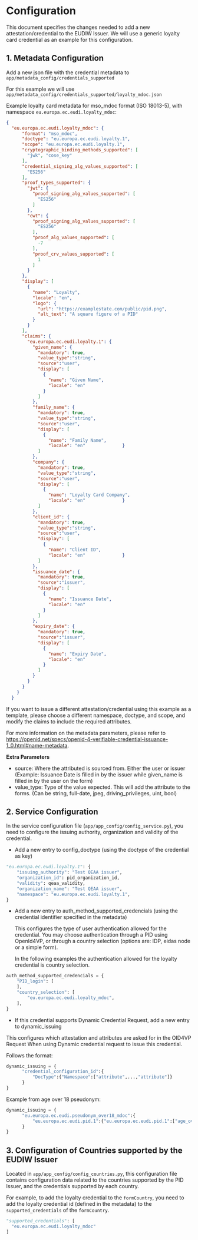 # Configuration

This document specifies the changes needed to add a new attestation/credential to the EUDIW Issuer.
We will use a generic loyalty card credential as an example for this configuration.

## 1. Metadata Configuration

Add a new json file with the credential metadata to ```app/metadata_config/credentials_supported```

For this example we will use ```app/metadata_config/credentials_supported/loyalty_mdoc.json```

Example loyalty card metadata for mso_mdoc format (ISO 18013-5), with namespace `eu.europa.ec.eudi.loyalty_mdoc`:

```json
{
  "eu.europa.ec.eudi.loyalty_mdoc": {
      "format": "mso_mdoc",
      "doctype": "eu.europa.ec.eudi.loyalty.1",
      "scope": "eu.europa.ec.eudi.loyalty.1",
      "cryptographic_binding_methods_supported": [
        "jwk", "cose_key"
      ],
      "credential_signing_alg_values_supported": [
        "ES256"
      ],
      "proof_types_supported": {
        "jwt": {
          "proof_signing_alg_values_supported": [
            "ES256"
          ]
        },
        "cwt": {
          "proof_signing_alg_values_supported": [
            "ES256"
          ],
          "proof_alg_values_supported": [
            -7
          ],
          "proof_crv_values_supported": [
            1
          ]
        }
      },
      "display": [
        {
          "name": "Loyalty",
          "locale": "en",
          "logo": {
            "url": "https://examplestate.com/public/pid.png",
            "alt_text": "A square figure of a PID"
          }
        }
      ],
      "claims": {
        "eu.europa.ec.eudi.loyalty.1": {
          "given_name": {
            "mandatory": true,
            "value_type":"string",
            "source":"user",
            "display": [
              {
                "name": "Given Name",
                "locale": "en"
              }
            ]
          },
          "family_name": {
            "mandatory": true,
            "value_type":"string",
            "source":"user",
            "display": [
              {
                "name": "Family Name",
                "locale": "en"              }
            ]
          },
          "company": {
            "mandatory": true,
            "value_type":"string",
            "source":"user",
            "display": [
              {
                "name": "Loyalty Card Company",
                "locale": "en"              }
            ]
          },
          "client_id": {
            "mandatory": true,
            "value_type":"string",
            "source":"user",
            "display": [
              {
                "name": "Client ID",
                "locale": "en"              }
            ]
          },
          "issuance_date": {
            "mandatory": true,
            "source":"issuer",
            "display": [
              {
                "name": "Issuance Date",
                "locale": "en"
              }
            ]
          },
          "expiry_date": {
            "mandatory": true,
            "source":"issuer",
            "display": [
              {
                "name": "Expiry Date",
                "locale": "en"
              }
            ]
          }
        }
      }
    }
  }
```

If you want to issue a different attestation/credential using this example as a template, please choose a different namespace, doctype, and scope, and modify the claims to include the required attributes.

For more information on the metadata parameters, please refer to https://openid.net/specs/openid-4-verifiable-credential-issuance-1_0.html#name-metadata.

**Extra Parameters** 
- source: Where the attributed is sourced from. Either the user or issuer (Example: Issuance Date is filled in by the issuer while given_name is filled in by the user on the form)
- value_type: Type of the value expected. This will add the attribute to the forms. (Can be string, full-date, jpeg, driving_privileges, uint, bool)


## 2. Service Configuration

In the service configuration file (```app/app_config/config_service.py```), you need to configure the issuing authority, organization and validity of the credential.

- Add a new entry to config_doctype (using the doctype of the credential as key)

```python
"eu.europa.ec.eudi.loyalty.1": {
    "issuing_authority": "Test QEAA issuer",
    "organization_id": pid_organization_id,
    "validity": qeaa_validity,
    "organization_name": "Test QEAA issuer",
    "namespace": "eu.europa.ec.eudi.loyalty.1",
}
```

- Add a new entry to auth_method_supported_credencials (using the credential identifier specified in the metadata)

    This configures the type of user authentication allowed for the credential. You may choose authentication through a PID using OpenId4VP, or through a country selection (options are: IDP, eidas node or a simple form).

    In the following examples the authentication allowed for the loyalty credential is country selection.

```python
auth_method_supported_credencials = {
    "PID_login": [
    ],
    "country_selection": [
        "eu.europa.ec.eudi.loyalty_mdoc",
    ],
}
```

- If this credential supports Dynamic Credential Request, add a new entry to dynamic_issuing

This configures which attestation and attributes are asked for in the OID4VP Request When using Dynamic credential request to issue this credential.

Follows the format:
```python
dynamic_issuing = {
      "credential_configuration_id":{
          "DocType":{"Namespace":["attribute",...,"attribute"]}
      }
}
```

Example from age over 18 pseudonym:
```python
dynamic_issuing = {
      "eu.europa.ec.eudi.pseudonym_over18_mdoc":{
          "eu.europa.ec.eudi.pid.1":{"eu.europa.ec.eudi.pid.1":["age_over_18"]}
      }
}
```

## 3. Configuration of Countries supported by the EUDIW Issuer

Located in ```app/app_config/config_countries.py```, this configuration file contains configuration data related to the countries supported by the PID Issuer, and the credentials supported by each country.

For example, to add the loyalty credential to the `formCountry`, you need to add the loyalty credential id (defined in the metadata) to the `supported_credentials` of the `formCountry`.

```python
"supported_credentials": [
  "eu.europa.ec.eudi.loyalty_mdoc"
]
```
